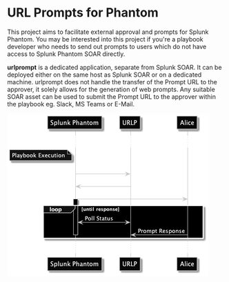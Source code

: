 # URL Prompts for Phantom 

This project aims to facilitate external approval and prompts for Splunk Phantom. You may be interested into this project if you're a playbook developer
who needs to send out prompts to users which do not have access to Splunk Phantom SOAR directly.

**urlprompt** is a dedicated application, separate from Splunk SOAR. It can be deployed either on the same host as Splunk SOAR or on a dedicated machine. 
urlprompt does not handle the transfer of the Prompt URL to the approver, it solely allows for the generation of web prompts. Any suitable SOAR asset can be used to submit the Prompt URL to the approver within the playbook eg. Slack, MS Teams or E-Mail.



![](./assets/diagrams/out/overview.png)

